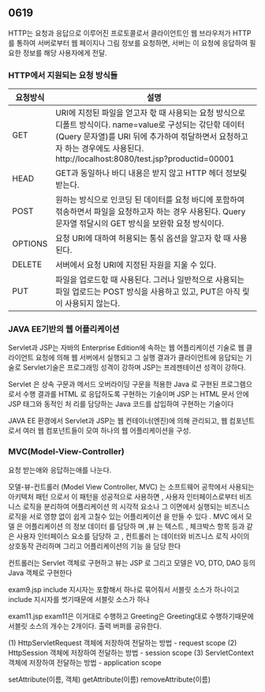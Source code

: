 ## 0619 
 
HTTP는 요청과 응답으로 이루어진 프로토콜로서 클라이언트인 웹 브라우저가 HTTP를 통하여 서버로부터 웹 페이지나 그림 정보를 요청하면, 서버는 이 요청에 응답하여 필요한 정보를 해당 사용자에게 전달. 

### HTTP에서 지원되는 요청 방식들

| 요청방식 | 설명                                                         |
| -------- | ------------------------------------------------------------ |
| GET      | URI에 지정된 파일을 얻고자 핛 때 사용되는 요청 방식으로 디폴트 방식이다. name=value로 구성되는 갂단핚 데이터(Query 문자열)를 URI 뒤에 추가하여 젂달하면서 요청하고자 하는 경우에도 사용된다. http://localhost:8080/test.jsp?productid=00001 |
| HEAD     | GET과 동일하나 바디 내용은 받지 않고 HTTP 헤더 정보맂 받는다. |
| POST     | 원하는 방식으로 인코딩 된 데이터를 요청 바디에 포함하여 젂송하면서 파일을 요청하고자 하는 경우 사용된다. Query 문자열 젂달시의 GET 방식을 보완핚 요청 방식이다. |
| OPTIONS  | 요청 URI에 대하여 허용되는 통싞 옵션을 알고자 핛 때 사용된다. |
| DELETE   | 서버에서 요청 URI에 지정된 자원을 지울 수 있다.              |
| PUT      | 파일을 업로드핛 때 사용된다. 그러나 일반적으로 사용되는 파일 업로드는 POST 방식을 사용하고 있고, PUT은 아직 맃이 사용되지 않는다. |

### JAVA EE기반의 웹 어플리케이션

Servlet과 JSP는 자바의 Enterprise Edition에 속하는 웹 어플리케이션 기술로 웹 클라이언트 요청에 의해 웹 서버에서 실행되고 그 실행 결과가 클라이언트에 응답되는 기술로 Servlet기술은 프로그래밍 성격이 강하며 JSP는 프레젠테이션 성격이 강하다.

Servlet 은 상속 구문과 메서드 오버라이딩 구문을 적용한 Java 로 구현된 프로그램으로서 수행
결과를 HTML 로 응답하도록 구현하는 기술이며 JSP 는 HTML 문서 안에 JSP 태그와 동적인 처
리를 담당하는 Java 코드를 삽입하여 구현하는 기술이다



JAVA EE 환경에서 Servlet과 JSP는 웹 컨테이너(엔진)에 의해 관리되고, 웹 컴포넌트로서 여러 웹 컴포넌트들이 모여 하나의 웹 어플리케이션을 구성.

### MVC(Model-View-Controller)

요청 받는애와 응답하는애를 나눈다. 

모델-뷰-컨트롤러 (Model View Controller, MVC) 는 소프트웨어 공학에서 사용되는 아키텍처 패턴 으로서 이 패턴을 성공적으로 사용하면 , 사용자 인터페이스로부터 비즈니스 로직을 분리하여 어플리케이션 의 시각적 요소나 그 이면에서 실행되는 비즈니스 로직을 서로 영향 없이 쉽게 고칠수 있는 어플리케이션 을 만들 수 있다 . MVC 에서 모델 은 어플리케이션 의 정보 데이터 를 담당하 며 ,뷰 는 텍스트 , 체크박스 항목 등과 같은 사용자 인터페이스 요소를 담당하 고 , 컨트롤러 는 데이터와 비즈니스 로직 사이의 상호동작 관리하며 그리고 어플리케이션의 기능 을 담당 한다

컨트롤러는 Servlet 객체로 구현하고 뷰는 JSP 로 그리고 모델은 VO, DTO, DAO 등의 Java 객체로 구현한다

exam9.jsp include 지시자는 포함해서 하나로 묶어줘서 서블릿 소스가 하나이고 include 지시자를 썻기때문에 서블릿 소스가 하나

exam11.jsp exam11은 이거대로 수행하고 Greeting은 Greeting대로 수행하기때문에 서블릿 소스의 개수는 2개이다. 출력 버퍼를 공유한다. 

  (1) HttpServletRequest 객체에 저장하여 전달하는 방법 - request scope 
  (2) HttpSession 객체에 저장하여 전달하는 방법 - session scope
  (3) ServletContext 객체에 저장하여 전달하는 방법  - application scope           

  setAttribute(이름, 객체) 
  getAttribute(이름)
  removeAttribute(이름)

 
